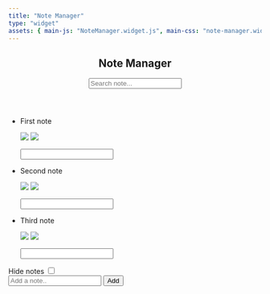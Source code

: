```yaml
---
title: "Note Manager"
type: "widget"
assets: { main-js: "NoteManager.widget.js", main-css: "note-manager.widget.css" }
---
```


<div class="widget-note-manager__base" data-js-widget="NoteManager">
  <div class="widget-note-manager__wrapper">
    <header class="widget-note-manager__header">
      <h2>Note Manager</h2>
      <form id="search-note">
        <input class="widget-note-manager__search-input" type="text" placeholder="Search note...">
      </form>
    </header>
    <div class="note-list">
      <ul class="widget-note-manager__note-list" id="list">
        <li class="widget-note-manager__note-item">
          <p>First note</p>
          <p class="widget-note-manager__controls">
            <img class="fa-pencil-square-o" src="/svgs/fa-pen-to-square.svg"/>
            <img class="fa-times" src="/svgs/fa-times.svg" />
          </p>
          <input class="widget-note-manager__edit-note" type="text">
        </li>
        <li class="widget-note-manager__note-item">
          <p>Second note</p>
          <p class="widget-note-manager__controls">
            <img class="fa-pencil-square-o"src="/svgs/fa-pen-to-square.svg"/>
            <img class="fa-times" src="/svgs/fa-times.svg" />
          </p>
          <input class="widget-note-manager__edit-note" type="text">
        </li>
        <li class="widget-note-manager__note-item">
          <p>Third note</p>
          <p class="widget-note-manager__controls">
            <img class="fa-pencil-square-o"src="/svgs/fa-pen-to-square.svg"/>
            <img class="fa-times" src="/svgs/fa-times.svg" />
          </p>
          <input class="widget-note-manager__edit-note" type="text">
        </li>
      </ul>
    </div>
    <div class="widget-note-manager__hide-list" id="hide-list">
        <label class="widget-note-manager__hide-list-label" id="hide-toggle" for="hide">Hide notes</label>
        <input class="widget-note-manager__hide-list-checkbox" type="checkbox" id="hide">
      </div>
    <div class="widget-note-manager__add-notes" id="add-notes">
      <form class="widget-note-manager__add-notes-form" id="add">
        <input class="widget-note-manager__add-notes-item" type="text" placeholder="Add a note.." id="add-input">
        <input class="widget-note-manager__add-notes-submit" type="submit"  value="Add" id="add-btn">
      </form>
    </div>
  </div>
</div>
